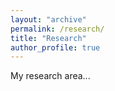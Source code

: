 ```yaml
---
layout: "archive"
permalink: /research/
title: "Research"
author_profile: true
---
```


My research area...
